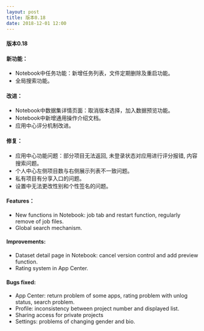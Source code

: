 ```yaml
---
layout: post
title: 版本0.18
date: 2018-12-01 12:00
---
```

#### 版本0.18
#### 新功能：
- Notebook中任务功能：新增任务列表，文件定期删除及重启功能。
- 全局搜索功能。

#### 改进：
- Notebook中数据集详情页面：取消版本选择，加入数据预览功能。
- Notebook中新增通用操作介绍文档。
- 应用中心评分机制改进。

#### 修复：
- 应用中心功能问题：部分项目无法返回, 未登录状态对应用进行评分报错, 内容搜索问题。
- 个人中心左侧项目数与右侧展示列表不一致问题。
- 私有项目有分享入口的问题。
- 设置中无法更改性别和个性签名的问题。

#### Features：
- New functions in Notebook: job tab and restart function, regularly remove of job files.
- Global search mechanism.

#### Improvements:
- Dataset detail page in Notebook: cancel version control and add preview function.
- Rating system in App Center.

#### Bugs fixed:
- App Center: return problem of some apps, rating problem with unlog status, search problem.
- Profile: inconsistency between project number and displayed list.
- Sharing access for private projects
- Settings: problems of changing gender and bio.

